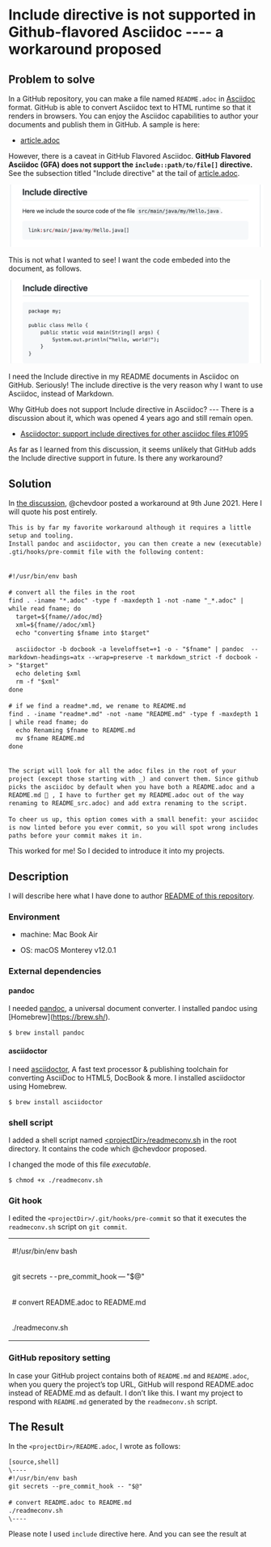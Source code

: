 # Include directive is not supported in Github-flavored Asciidoc ---- a workaround proposed

## Problem to solve

In a GitHub repository, you can make a file named `README.adoc` in [Asciidoc](https://asciidoc-py.github.io/index.html) format. GitHub is able to convert Asciidoc text to HTML runtime so that it renders in browsers. You can enjoy the Asciidoc capabilities to author your documents and publish them in GitHub. A sample is here:

-   [article.adoc](https://github.com/kazurayam/IncludeIsNotSupportedInGithubFlavoredAsciidoc-a_workaround/blob/master/article.adoc)

However, there is a caveat in GitHub Flavored Asciidoc. **GitHub Flavored Asciidoc (GFA) does not support the `include::path/to/file[]` directive.** See the subsection titled "Include directive" at the tail of [article.adoc](https://github.com/kazurayam/IncludeIsNotSupportedInGithubFlavoredAsciidoc-a_workaround/blob/master/article.adoc).

![Include directive not working](docs/images/Include_directive_not_working.png)

This is not what I wanted to see! I want the code embeded into the document, as follows.

![Include directive as expected](docs/images/Include_directive_as_expected.png)

I need the Include directive in my README documents in Asciidoc on GitHub. Seriously! The include directive is the very reason why I want to use Asciidoc, instead of Markdown.

Why GitHub does not support Include directive in Asciidoc? --- There is a discussion about it, which was opened 4 years ago and still remain open.

-   [Asciidoctor: support include directives for other asciidoc files #1095](https://github.com/github/markup/issues/1095)

As far as I learned from this discussion, it seems unlikely that GitHub adds the Include directive support in future. Is there any workaround?

## Solution

In [the discussion](https://github.com/github/markup/issues/1095), @chevdoor posted a workaround at 9th June 2021. Here I will quote his post entirely.

    This is by far my favorite workaround although it requires a little setup and tooling.
    Install pandoc and asciidoctor, you can then create a new (executable) .gti/hooks/pre-commit file with the following content:


    #!/usr/bin/env bash

    # convert all the files in the root
    find . -iname "*.adoc" -type f -maxdepth 1 -not -name "_*.adoc" | while read fname; do
      target=${fname//adoc/md}
      xml=${fname//adoc/xml}
      echo "converting $fname into $target"

      asciidoctor -b docbook -a leveloffset=+1 -o - "$fname" | pandoc  --markdown-headings=atx --wrap=preserve -t markdown_strict -f docbook - > "$target"
      echo deleting $xml
      rm -f "$xml"
    done

    # if we find a readme*.md, we rename to README.md
    find . -iname "readme*.md" -not -name "README.md" -type f -maxdepth 1 | while read fname; do
      echo Renaming $fname to README.md
      mv $fname README.md
    done


    The script will look for all the adoc files in the root of your project (except those starting with _) and convert them. Since github picks the asciidoc by default when you have both a README.adoc and a README.md 🤦 , I have to further get my README.adoc out of the way renaming to README_src.adoc) and add extra renaming to the script.

    To cheer us up, this option comes with a small benefit: your asciidoc is now linted before you ever commit, so you will spot wrong includes paths before your commit makes it in.

This worked for me! So I decided to introduce it into my projects.

## Description

I will describe here what I have done to author [README of this repository](https://github.com/kazurayam/IncludeIsNotSupportedInGithubFlavoredAsciidoc-a_workaround/blob/master/README.md).

### Environment

-   machine: Mac Book Air

-   OS: macOS Monterey v12.0.1

### External dependencies

#### pandoc

I needed [pandoc](https://pandoc.org/), a universal document converter. I installed pandoc using \[Homebrew\](<https://brew.sh/>).

    $ brew install pandoc

#### asciidoctor

I need [asciidoctor](https://asciidoctor.org/), A fast text processor & publishing toolchain for converting AsciiDoc to HTML5, DocBook & more. I installed asciidoctor using Homebrew.

    $ brew install asciidoctor

### shell script

I added a shell script named [&lt;projectDir>/readmeconv.sh](readmeconv.sh) in the root directory. It contains the code which @chevdoor proposed.

I changed the mode of this file *executable*.

    $ chmod +x ./readmeconv.sh

### Git hook

I edited the `<projectDir>/.git/hooks/pre-commit` so that it executes the `readmeconv.sh` script on `git commit`.

<table>
<colgroup>
<col style="width: 100%" />
</colgroup>
<tbody>
<tr class="odd">
<td style="text-align: left;"><p>#!/usr/bin/env bash</p></td>
</tr>
<tr class="even">
<td style="text-align: left;"><p>git secrets --pre_commit_hook — "$@"</p></td>
</tr>
<tr class="odd">
<td style="text-align: left;"><p># convert README.adoc to README.md</p></td>
</tr>
<tr class="even">
<td style="text-align: left;"><p>./readmeconv.sh</p></td>
</tr>
</tbody>
</table>

### GitHub repository setting

In case your GitHub project contains both of `README.md` and `README.adoc`, when you query the project’s top URL, GitHub will respond README.adoc instead of README.md as default. I don’t like this. I want my project to respond with `README.md` generated by the `readmeconv.sh` script.

## The Result

In the `<projectDir>/README.adoc`, I wrote as follows:

    [source,shell]
    \----
    #!/usr/bin/env bash
    git secrets --pre_commit_hook -- "$@"

    # convert README.adoc to README.md
    ./readmeconv.sh
    \----

Please note I used `include` directive here. And you can see the result at
